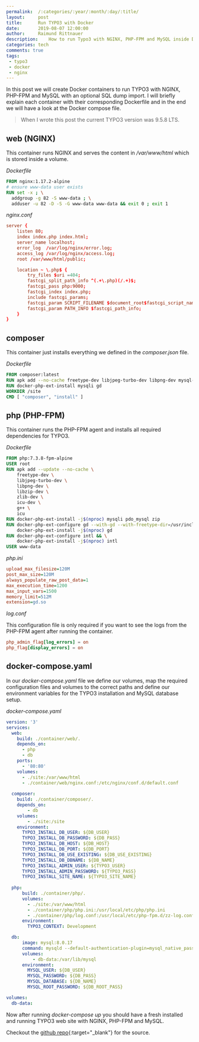 ```yaml
---
permalink:	/:categories/:year/:month/:day/:title/
layout:     post
title:      Run TYPO3 with Docker
date:       2019-08-07 12:00:00
author:     Raimund Rittnauer
description:    How to run Typo3 with NGINX, PHP-FPM and MySQL inside Docker
categories: tech
comments: true
tags:
 - typo3
 - docker
 - nginx
---
```


In this post we will create Docker containers to run TYPO3 with NGINX, PHP-FPM and MySQL with an optional SQL dump import.
I will briefly explain each container with their corresponding Dockerfile and in the end we will have a look at the Docker compose file.

> When I wrote this post the current TYPO3 version was 9.5.8 LTS.

## web (NGINX)

This container runs NGINX and serves the content in _/var/www/html_ which is stored inside a volume.

_Dockerfile_

``` Dockerfile
FROM nginx:1.17.2-alpine
# ensure www-data user exists
RUN set -x ; \
  addgroup -g 82 -S www-data ; \
  adduser -u 82 -D -S -G www-data www-data && exit 0 ; exit 1
```

_nginx.conf_

``` conf
server {
    listen 80;
    index index.php index.html;
    server_name localhost;
    error_log  /var/log/nginx/error.log;
    access_log /var/log/nginx/access.log;
    root /var/www/html/public;

    location ~ \.php$ {
        try_files $uri =404;
        fastcgi_split_path_info ^(.+\.php)(/.+)$;
        fastcgi_pass php:9000;
        fastcgi_index index.php;
        include fastcgi_params;
        fastcgi_param SCRIPT_FILENAME $document_root$fastcgi_script_name;
        fastcgi_param PATH_INFO $fastcgi_path_info;
    }
}
```

## composer

This container just installs everything we defined in the _composer.json_ file.

_Dockerfile_

``` Dockerfile
FROM composer:latest
RUN apk add --no-cache freetype-dev libjpeg-turbo-dev libpng-dev mysql-client
RUN docker-php-ext-install mysqli gd
WORKDIR /site
CMD [ "composer", "install" ]
```

## php (PHP-FPM)

This container runs the PHP-FPM agent and installs all required dependencies for TYPO3.

_Dockerfile_

``` Dockerfile
FROM php:7.3.8-fpm-alpine
USER root
RUN apk add --update --no-cache \
    freetype-dev \
    libjpeg-turbo-dev \
    libpng-dev \
    libzip-dev \
    zlib-dev \
    icu-dev \
    g++ \
    icu
RUN docker-php-ext-install -j$(nproc) mysqli pdo_mysql zip
RUN docker-php-ext-configure gd --with-gd --with-freetype-dir=/usr/include/ --with-jpeg-dir=/usr/include/ --with-png-dir=/usr/include/ && \
    docker-php-ext-install -j$(nproc) gd
RUN docker-php-ext-configure intl && \
    docker-php-ext-install -j$(nproc) intl
USER www-data
```

_php.ini_

``` ini
upload_max_filesize=120M
post_max_size=120M
always_populate_raw_post_data=1
max_execution_time=1200
max_input_vars=1500
memory_limit=512M
extension=gd.so
```

_log.conf_

This configuration file is only required if you want to see the logs from the PHP-FPM agent after running the container.

``` conf
php_admin_flag[log_errors] = on
php_flag[display_errors] = on
```

## docker-compose.yaml

In our _docker-compose.yaml_ file we define our volumes, map the required configuration files and volumes to the correct paths and
define our environment variables for the TYPO3 installation and MySQL database setup.

_docker-compose.yaml_

``` yaml
version: '3'
services:
  web:
    build: ./container/web/.
    depends_on: 
      - php
      - db
    ports:
      - '80:80'
    volumes:
      - ./site:/var/www/html
      - ./container/web/nginx.conf:/etc/nginx/conf.d/default.conf
  
  composer:
    build: ./container/composer/.
    depends_on:
        - db
    volumes:
        - ./site:/site
    environment: 
      TYPO3_INSTALL_DB_USER: ${DB_USER}
      TYPO3_INSTALL_DB_PASSWORD: ${DB_PASS}
      TYPO3_INSTALL_DB_HOST: ${DB_HOST}
      TYPO3_INSTALL_DB_PORT: ${DB_PORT}
      TYPO3_INSTALL_DB_USE_EXISTING: ${DB_USE_EXISTING}
      TYPO3_INSTALL_DB_DBNAME: ${DB_NAME}
      TYPO3_INSTALL_ADMIN_USER: ${TYPO3_USER}
      TYPO3_INSTALL_ADMIN_PASSWORD: ${TYPO3_PASS}
      TYPO3_INSTALL_SITE_NAME: ${TYPO3_SITE_NAME}
  
  php:
      build: ./container/php/.
      volumes:
        - ./site:/var/www/html
        - ./container/php/php.ini:/usr/local/etc/php/php.ini
        - ./container/php/log.conf:/usr/local/etc/php-fpm.d/zz-log.conf
      environment: 
        TYPO3_CONTEXT: Development

  db:
      image: mysql:8.0.17
      command: mysqld --default-authentication-plugin=mysql_native_password
      volumes:
          - db-data:/var/lib/mysql
      environment:
        MYSQL_USER: ${DB_USER}
        MYSQL_PASSWORD: ${DB_PASS}
        MYSQL_DATABASE: ${DB_NAME}
        MYSQL_ROOT_PASSWORD: ${DB_ROOT_PASS}

volumes:
  db-data:
```

Now after running _docker-compose up_ you should have a fresh installed and running TYPO3 web site with NGINX, PHP-FPM and MySQL.

Checkout the [github repo][1]{:target="_blank"} for the source.

[1]: https://github.com/raaaimund/typo3-docker
